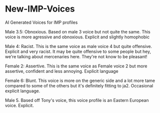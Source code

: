 # New-IMP-Voices
 AI Generated Voices for IMP profiles

Male 3.5: Obnoxious. Based on male 3 voice but not quite the same. This voice is more agressive and obnoxious. Explicit and slightly homophobic

Male 4: Racist. This is the same voice as male voice 4 but quite offensive. Explicit and very racist. It may be quite offensive to some people but hey, we're talking about mercenaries here. They're not know to be pleasant!

Female 2: Assertive. This is the same voice as Female voice 2 but more assertive, confident and less annoying. Explicit language

Female 6: Blunt. This voice is more on the generic side and a lot more tame compared to some of the others but it's definitely fitting to ja2. Occasional explicit language.

Male 5. Based off Tony's voice, this voice profile is an Eastern European voice. Explicit.
